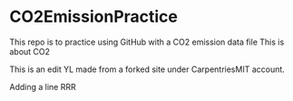 # CO2EmissionPractice
 This repo is to practice using GitHub with a CO2 emission data file
This is about CO2

This is an edit YL made from a forked site under CarpentriesMIT account. 

Adding a line RRR